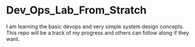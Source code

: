 # Dev_Ops_Lab_From_Stratch
I am learning the basic devops and very simple system design concepts. This repo will be a track of my progress and others can follow along if they want.
